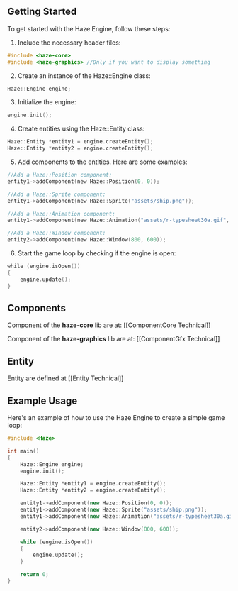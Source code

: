 ## Getting Started
To get started with the Haze Engine, follow these steps:

1. Include the necessary header files:
```cpp
#include <haze-core>
#include <haze-graphics> //Only if you want to display something
```

2. Create an instance of the Haze::Engine class:
```cpp
Haze::Engine engine;
```

3. Initialize the engine:
```cpp
engine.init();
```

4. Create entities using the Haze::Entity class:
```cpp
Haze::Entity *entity1 = engine.createEntity();
Haze::Entity *entity2 = engine.createEntity();
```

5. Add components to the entities. Here are some examples:
```cpp
//Add a Haze::Position component:
entity1->addComponent(new Haze::Position(0, 0));

//Add a Haze::Sprite component:
entity1->addComponent(new Haze::Sprite("assets/ship.png"));

//Add a Haze::Animation component:
entity1->addComponent(new Haze::Animation("assets/r-typesheet30a.gif", 34, 34, 3, 1));

//Add a Haze::Window component:
entity2->addComponent(new Haze::Window(800, 600));
```

6. Start the game loop by checking if the engine is open:
```cpp
while (engine.isOpen())
{
    engine.update();
}
```

## Components
Component of the **haze-core** lib are at:
[[ComponentCore Technical]]

Component of the **haze-graphics** lib are at:
[[ComponentGfx Technical]]

## Entity
Entity are defined at
[[Entity Technical]]

## Example Usage
Here's an example of how to use the Haze Engine to create a simple game loop:

```cpp
#include <Haze>

int main()
{
    Haze::Engine engine;
    engine.init();

    Haze::Entity *entity1 = engine.createEntity();
    Haze::Entity *entity2 = engine.createEntity();

    entity1->addComponent(new Haze::Position(0, 0));
    entity1->addComponent(new Haze::Sprite("assets/ship.png"));
    entity1->addComponent(new Haze::Animation("assets/r-typesheet30a.gif", 34, 34, 3, 1));

    entity2->addComponent(new Haze::Window(800, 600));

    while (engine.isOpen())
    {
        engine.update();
    }

    return 0;
}
```